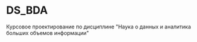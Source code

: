 # DS_BDA
Курсовое проектирование по дисциплине "Наука о данных и аналитика больших объемов информации"
